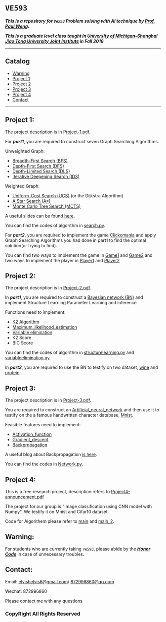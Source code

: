 # `VE593`

***This is a repository for `Ve593` Problem solving with AI technique by [Prof. Paul Weng].***

***This is a graduate level class taught in [University of Michigan-Shanghai Jiao Tong University Joint Institute] in Fall 2018***

[Prof. Paul Weng]: https://weng.fr
[University of Michigan-Shanghai Jiao Tong University Joint Institute]: http://umji.sjtu.edu.cn/global/
___
## Catalog

* [Warning](#warning)
* [Project 1](#project1)
* [Project 2](#project2)
* [Project 3](#project3)
* [Project 4](#project4)
* [Contact](#Contact)

___

## <a name = "project1" />Project 1:

The project description is in [Project-1.pdf].

For ***part1***, you are required to construct seven Graph Searching Algorithms.

Unweighted Graph:

* [Breadth-First Search (BFS)]
* [Depth-First Search (DFS)]
* [Depth-Limited Search (DLS)]
* [Iterative Deepening Search (IDS)] 


Weighted Graph:

* [Uniform-Cost Search (UCS)] (or the Dijkstra Algorithm)
* [A Star Search (A*)]
* [Monte Carlo Tree Search (MCTS)]

A useful slides can be found [here].

You can find the codes of algorithm in [search.py].



For ***part2***, you are required to implement the game [Clickomania] and apply Graph Searching Algorithms you had done in part1 to find the optimal solution(or trying to find).

You can find two ways to implement the game in [Game1] and [Game2] and two ways to implement the player in [Player1] and [Player2]

[here]: https://wenku.baidu.com/view/396d792731b765ce050814df.html
[Game2]: https://github.com/ElvishElvis/Ve593-JI-SJTU-AI-technique/blob/master/Project%201/Part2/clickomania11111.py
[Game1]: https://github.com/ElvishElvis/Ve593-JI-SJTU-AI-technique/blob/master/Project%201/Part2/clickomania.py
[Player1]: https://github.com/ElvishElvis/Ve593-JI-SJTU-AI-technique/blob/master/Project%201/Part2/clickomaniaplayer.py
[Player2]: https://github.com/ElvishElvis/Ve593-JI-SJTU-AI-technique/blob/master/Project%201/Part2/BFS%20Player.py


[Clickomania]: http://www.8games8.com/puzzle/clickomania
[Project-1.pdf]: https://github.com/ElvishElvis/Ve593-JI-SJTU-AI-technique/blob/master/Project%201/Project-1.pdf
"project1"
[search.py]: https://github.com/ElvishElvis/Ve593-JI-SJTU-AI-technique/blob/master/Project%201/Part1/search.py
[Breadth-First Search (BFS)]: https://en.wikipedia.org/wiki/Breadth-first_search
[Depth-First Search (DFS)]: https://en.wikipedia.org/wiki/Depth-first_search
[Iterative Deepening Search (IDS)]: https://en.wikipedia.org/wiki/Iterative_deepening_depth-first_search
[Depth-Limited Search (DLS)]: https://en.wikipedia.org/wiki/Iterative_deepening_depth-first_search
[Uniform-Cost Search (UCS)]: https://en.wikipedia.org/wiki/Dijkstra%27s_algorithm#Practical_optimizations_and_infinite_graphs
[A Star Search (A*)]: https://en.wikipedia.org/wiki/A*_search_algorithm
[Monte Carlo Tree Search (MCTS)]: https://en.wikipedia.org/wiki/Monte_Carlo_tree_search
[figure_1.png]: https://github.com/ElvishElvis/Ve593-JI-SJTU-AI-technique/blob/master/Project%201/figure_1.png


## <a name = "project2" />Project 2:
The project description is in [Project-2.pdf].

[Project-2.pdf]: https://github.com/ElvishElvis/Ve593-JI-SJTU-AI-technique/blob/master/Project%202/Project-2.pdf
"project2"

In ***part1***, you are required to construct a [Bayesian network (BN)] and implement Structure Learning Parameter Learning and Inference

Functions need to implement:

* [K2 Algorithm]
* [Maximum_likelihood_estimation]
* [Variable elimination]
* K2 Score
* BIC Score

You can find the codes of algorithm in [structurelearning.py] and [variableelimination.py].

[variableelimination.py]: https://github.com/ElvishElvis/Ve593-JI-SJTU-AI-technique/blob/master/Project%202/variableelimination.py
[structurelearning.py]: https://github.com/ElvishElvis/Ve593-JI-SJTU-AI-technique/blob/master/Project%202/structurelearning.py
[Variable elimination]: https://en.wikipedia.org/wiki/Variable_elimination
[Maximum_likelihood_estimation]: https://en.wikipedia.org/wiki/Maximum_likelihood_estimation
[K2 Algorithm]: https://blog.csdn.net/u012558945/article/details/79828434

[Bayesian network (BN)]: https://en.wikipedia.org/wiki/Bayesian_network


In ***part2***, you are required to use the BN to testify on two dataset, [wine] and [protein].

[wine]: https://github.com/ElvishElvis/Ve593-JI-SJTU-AI-technique/blob/master/Project%202/wine.csv
[protein]: https://github.com/ElvishElvis/Ve593-JI-SJTU-AI-technique/blob/master/Project%202/protein.csv



## <a name = "project3" />Project 3:

The project description is in [Project-3.pdf].

[Project-3.pdf]: https://github.com/ElvishElvis/Ve593-JI-SJTU-AI-technique/blob/master/Project%203/Project-3.pdf

You are required to construct an [Artificial_neural_network] and then use it to testify on the a famous handwritten character database, [Mnist].

Feasible features need to implement:

* [Activation_function]
* [Gradient_descent]
* [Backpropagation]

[Gradient_descent]: https://en.wikipedia.org/wiki/Gradient_descent
[Activation_function]: https://en.wikipedia.org/wiki/Activation_function
[Backpropagation]: https://en.wikipedia.org/wiki/Backpropagation

A useful blog about Backpropagation [is here].


[is here]: https://www.cnblogs.com/charlotte77/p/5629865.html
[Mnist]: https://en.wikipedia.org/wiki/MNIST_database
[Artificial_neural_network]: https://en.wikipedia.org/wiki/Artificial_neural_network


You can find the codes in [Network.py].

[Network.py]: https://github.com/ElvishElvis/Ve593-JI-SJTU-AI-technique/blob/master/Project%203/Networks.py

## <a name = "project4" />Project 4:
This is a free research project, description refers to [Project4-announcement.pdf]

The project for our group is "Image classification using CNN model with Numpy". We testify it on Mnist and Cifar10 dataset.

Code for Algorithem please refer to [main] and [main_2].

[Project4-announcement.pdf]: https://github.com/ElvishElvis/Ve593-JI-SJTU-AI-technique/blob/master/Project%204/Project4-announcement.pdf
[main]: https://github.com/ElvishElvis/Ve593-JI-SJTU-AI-technique/blob/master/Project%204/main.py
[main_2]: https://github.com/ElvishElvis/Ve593-JI-SJTU-AI-technique/blob/master/Project%204/main_2.py

## <a name = "warning" />Warning:
For students who are currently taking `Ve593`, please abide by the ***[Honor Code]*** in case of unnecessary troubles. 

[Honor Code]: http://umji.sjtu.edu.cn/academics/academic-integrity/honor-code/

## <a name = "Contact" />Contact:

Email: elvishelvis6@gmail.com/ 872996860@qq.com

Wechat: 872996860

Please contact me with any questions

### CopyRight All Rights Reserved
